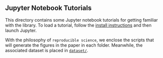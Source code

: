 ## Jupyter Notebook Tutorials

This directory contains some Jupyter notebook tutorials for getting familiar with the
library. To load a tutorial, follow the [install instructions](../README.md) and then launch Jupyter.

With the philosophy of `reproducible science`,
we enclose the scripts that will generate the figures in the paper in each folder.
Meanwhile, the associated dataset is placed in [`dataset/`](../dataset).
